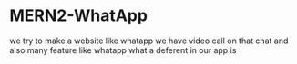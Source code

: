 # MERN2-WhatApp
we try to make a website like whatapp we have video call on that chat and also many feature like whatapp what a deferent in our app is
